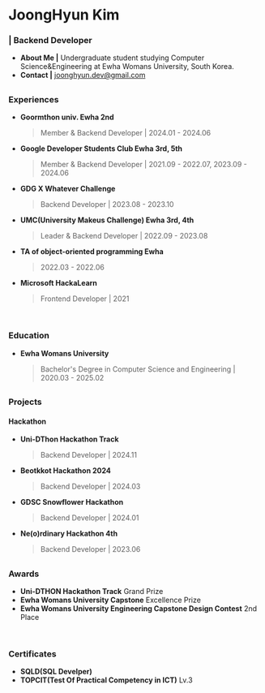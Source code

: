 # JoongHyun Kim
### | Backend Developer
- **About Me |** Undergraduate student studying Computer Science&Engineering at Ewha Womans University, South Korea. 
- **Contact |** joonghyun.dev@gmail.com

##

### Experiences
- **Goormthon univ. Ewha 2nd** 

  > Member & Backend Developer | 2024.01 - 2024.06 

- **Google Developer Students Club Ewha 3rd, 5th**

  > Member & Backend Developer | 2021.09 - 2022.07, 2023.09 - 2024.06

- **GDG X Whatever Challenge**
  
  > Backend Developer | 2023.08 - 2023.10

- **UMC(University Makeus Challenge) Ewha 3rd, 4th**

  > Leader & Backend Developer | 2022.09 - 2023.08
  
- **TA of object-oriented programming Ewha**

  > 2022.03 - 2022.06

- **Microsoft HackaLearn**

  > Frontend Developer | 2021

<br/>

### Education
- **Ewha Womans University**

  > Bachelor's Degree in Computer Science and Engineering | 2020.03 - 2025.02

##

### Projects
#### Hackathon
- **Uni-DThon Hackathon Track**

  > Backend Developer | 2024.11
  
- **Beotkkot Hackathon 2024**

  > Backend Developer | 2024.03

- **GDSC Snowflower Hackathon** 

  > Backend Developer | 2024.01

- **Ne(o)rdinary Hackathon 4th**

  > Backend Developer | 2023.06

##

### Awards
- **Uni-DTHON Hackathon Track** Grand Prize 
- **Ewha Womans University Capstone** Excellence Prize 
- **Ewha Womans University Engineering Capstone Design Contest** 2nd Place

<br/>

### Certificates
- **SQLD(SQL Develper)**
- **TOPCIT(Test Of Practical Competency in ICT)** Lv.3
